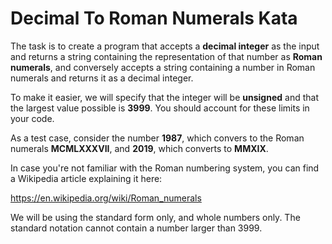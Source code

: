 # Decimal To Roman Numerals Kata

The task is to create a program that accepts a **decimal integer** as the input and returns a string containing the representation of that number as **Roman numerals**, and conversely accepts a string containing a number in Roman numerals and returns it as a decimal integer. 

To make it easier, we will specify that the integer will be **unsigned** and that the largest value possible is **3999**. You should account for these limits in your code. 

As a test case, consider the number **1987**, which convers to the Roman numerals **MCMLXXXVII**, and **2019**, which converts to **MMXIX**.

In case you're not familiar with the Roman numbering system, you can find a Wikipedia article explaining it here: 

https://en.wikipedia.org/wiki/Roman_numerals

We will be using the standard form only, and whole numbers only. The standard notation cannot contain a number larger than 3999.
